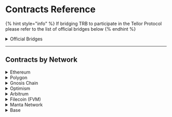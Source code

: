 # Contracts Reference

{% hint style="info" %}
If bridging TRB to participate in the Tellor Protocol please refer to the list of official bridges below
{% endhint %}

<details>

<summary>Official Bridges </summary>

**Polygon:**

[https://wallet.polygon.technology/polygon/bridge/deposit](https://wallet.polygon.technology/polygon/bridge/deposit)

**Optimism:**&#x20;

[https://app.optimism.io/bridge/deposit](https://app.optimism.io/bridge/deposit)

**Filecoin FVM:**

[https://cbridge.celer.network/1/10/USDC](https://cbridge.celer.network/1/10/USDC)

**Gnosis Chain:**

[https://omnibridge.gnosischain.com/bridge](https://omnibridge.gnosischain.com/bridge)

**Arbitrum:**

[https://bridge.arbitrum.io/?l2ChainId=42161](https://bridge.arbitrum.io/?l2ChainId=42161)



</details>

***

## Contracts by Network

<details>

<summary>Ethereum</summary>



&#x20;**Mainnet**

* Token: [0x88dF592F8eb5D7Bd38bFeF7dEb0fBc02cf3778a0](https://etherscan.io/address/0x88dF592F8eb5D7Bd38bFeF7dEb0fBc02cf3778a0)
* Oracle: [0x8cFc184c877154a8F9ffE0fe75649dbe5e2DBEbf](https://etherscan.io/address/0x8cFc184c877154a8F9ffE0fe75649dbe5e2DBEbf)
* Governance: [0xB30b1B98d8276b80bC4f5aF9f9170ef3220EC27D](https://etherscan.io/address/0xB30b1B98d8276b80bC4f5aF9f9170ef3220EC27D)
* AutoPay: [0x3b50dEc3CA3d34d5346228D86D29CF679EAA0Ccb](https://etherscan.io/address/0x3b50dEc3CA3d34d5346228D86D29CF679EAA0Ccb)

#### Sepolia Testnet

* Token: [0x80fc34a2f9FfE86F41580F47368289C402DEc660](https://sepolia.etherscan.io/address/0x80fc34a2f9FfE86F41580F47368289C402DEc660)
* Oracle: [0xB19584Be015c04cf6CFBF6370Fe94a58b7A38830](https://sepolia.etherscan.io/address/0xB19584Be015c04cf6CFBF6370Fe94a58b7A38830)
* Governance: [0xA192f62726ea27979146dfF94f886a8E4Eb6D7A5](https://sepolia.etherscan.io/address/0xA192f62726ea27979146dfF94f886a8E4Eb6D7A5)
* Autopay: [0xB59a8085b4C360a3694396CA8E09441052656cF6](https://sepolia.etherscan.io/address/0xB59a8085b4C360a3694396CA8E09441052656cF6)
* DataSpecs:[ 0x9413c3b2Fb74A7b7e6CDeBa683b31646Ceb534F2](https://sepolia.etherscan.io/address/0x9413c3b2fb74a7b7e6cdeba683b31646ceb534f2)

#### **Goerli Testnet**

* Token: [: 0x51c59c6cAd28ce3693977F2feB4CfAebec30d8a2](https://goerli.etherscan.io/address/0x51c59c6cAd28ce3693977F2feB4CfAebec30d8a2)
* Oracle: [0xD9157453E2668B2fc45b7A803D3FEF3642430cC0](https://goerli.etherscan.io/address/0xD9157453E2668B2fc45b7A803D3FEF3642430cC0)
* Governance: [0x46038969D7DC0b17BC72137D07b4eDe43859DA45](https://goerli.etherscan.io/address/0x46038969D7DC0b17BC72137D07b4eDe43859DA45)
* AutoPay: [0x9BE9B0CFA89Ea800556C6efbA67b455D336db1D0](https://goerli.etherscan.io/address/0x9BE9B0CFA89Ea800556C6efbA67b455D336db1D0)
* Playground: [0x3251838bd813fdf6a97D32781e011cce8D225d59](https://goerli.etherscan.io/address/0x3251838bd813fdf6a97D32781e011cce8D225d59#code)
* Playground Autopay: [0x9F6091CD579304a27Cf8Ab4927b1e0c242F61B4D](https://goerli.etherscan.io/address/0x9F6091CD579304a27Cf8Ab4927b1e0c242F61B4D)

</details>

<details>

<summary>Polygon</summary>

#### **Mainnet**

* Bridged TRB: [0xE3322702BEdaaEd36CdDAb233360B939775ae5f1](https://polygonscan.com/address/0xE3322702BEdaaEd36CdDAb233360B939775ae5f1)
* Oracle: [0x8cFc184c877154a8F9ffE0fe75649dbe5e2DBEbf](https://polygonscan.com/address/0x8cFc184c877154a8F9ffE0fe75649dbe5e2DBEbf)
* Governance: [0x4e9b7b5b49F7e72871526304d7ecb05D4836d67e](https://polygonscan.com/address/0x4e9b7b5b49F7e72871526304d7ecb05D4836d67e)
* Autopay: [0x11cA06aa780ce89dbBF5D8F5fA8bf6965Be942c9](https://polygonscan.com/address/0x11cA06aa780ce89dbBF5D8F5fA8bf6965Be942c9)
* DataSpecs: [0x06Be23ea84148a5E439dFe2A0bcCE441ea74E2D6](https://polygonscan.com/address/0x06Be23ea84148a5E439dFe2A0bcCE441ea74E2D6)

**Mumbai Testnet**

* Bridged TRB: [0xce4e32fe9d894f8185271aa990d2db425df3e6be](https://mumbai.polygonscan.com/address/0xce4e32fe9d894f8185271aa990d2db425df3e6be)
* Oracle: [0xB0ff935b775a70504b810cf97c39987058e18550](https://mumbai.polygonscan.com/address/0xB0ff935b775a70504b810cf97c39987058e18550)
* Governance: [0x11cA06aa780ce89dbBF5D8F5fA8bf6965Be942c9](https://mumbai.polygonscan.com/address/0x11cA06aa780ce89dbBF5D8F5fA8bf6965Be942c9)
* Autopay: [0xBfe8B0b5dBB521bdD1CF8E09432B41eD5328619a](https://mumbai.polygonscan.com/address/0xBfe8B0b5dBB521bdD1CF8E09432B41eD5328619a)
* Playground: [0x3251838bd813fdf6a97D32781e011cce8D225d59](https://mumbai.polygonscan.com/address/0x3251838bd813fdf6a97D32781e011cce8D225d59#code)
* Playground Autopay: [0x65F5e1d95ad2444874d92CdE54e2321d3cE36298](https://mumbai.polygonscan.com/address/0x65F5e1d95ad2444874d92CdE54e2321d3cE36298)

</details>

<details>

<summary>Gnosis Chain</summary>

**Mainnet**

* Bridged TRB: [0xAAd66432d27737ecf6ED183160Adc5eF36aB99f2](https://gnosisscan.io/address/0xaad66432d27737ecf6ed183160adc5ef36ab99f2)
* Oracle: [0x8cFc184c877154a8F9ffE0fe75649dbe5e2DBEbf](https://gnosisscan.io/address/0x8cFc184c877154a8F9ffE0fe75649dbe5e2DBEbf)
* Governance: [0xB30b1B98d8276b80bC4f5aF9f9170ef3220EC27D](https://gnosisscan.io/address/0xB30b1B98d8276b80bC4f5aF9f9170ef3220EC27D)
* Autopay: [0x3b50dEc3CA3d34d5346228D86D29CF679EAA0Ccb](https://gnosisscan.io/address/0x3b50dEc3CA3d34d5346228D86D29CF679EAA0Ccb)

#### Chiado Testnet

* Token: [0xe7147C5Ed14F545B4B17251992D1DB2bdfa26B6d](https://blockscout.chiadochain.net/address/0xe7147C5Ed14F545B4B17251992D1DB2bdfa26B6d)
* Playground: [0xe7147C5Ed14F545B4B17251992D1DB2bdfa26B6d](https://blockscout.chiadochain.net/address/0xe7147C5Ed14F545B4B17251992D1DB2bdfa26B6d)
* Oracle: [0xD9157453E2668B2fc45b7A803D3FEF3642430cC0](https://blockscout.chiadochain.net/address/0xD9157453E2668B2fc45b7A803D3FEF3642430cC0)
* Governance: [0x46038969D7DC0b17BC72137D07b4eDe43859DA45](https://blockscout.chiadochain.net/address/0x46038969D7DC0b17BC72137D07b4eDe43859DA45)
* AutoPay: [0x9BE9B0CFA89Ea800556C6efbA67b455D336db1D0](https://blockscout.chiadochain.net/address/0x9BE9B0CFA89Ea800556C6efbA67b455D336db1D0)&#x20;

</details>

<details>

<summary>Optimism</summary>

#### Mainnet

* Bridged TRB: [0xaf8cA653Fa2772d58f4368B0a71980e9E3cEB888](https://optimistic.etherscan.io/address/0xaf8cA653Fa2772d58f4368B0a71980e9E3cEB888)
* Oracle: [0x8cFc184c877154a8F9ffE0fe75649dbe5e2DBEbf](https://optimistic.etherscan.io/address/0x8cFc184c877154a8F9ffE0fe75649dbe5e2DBEbf)
* Governance: [0xB30b1B98d8276b80bC4f5aF9f9170ef3220EC27D](https://optimistic.etherscan.io/address/0xB30b1B98d8276b80bC4f5aF9f9170ef3220EC27D)
* Autopay: [0x3b50dEc3CA3d34d5346228D86D29CF679EAA0Ccb](https://optimistic.etherscan.io/address/0x3b50dec3ca3d34d5346228d86d29cf679eaa0ccb)

#### Optimism Goerli Testnet

* TRB token: [0xd71F72C18767083e4e3FE84F9c62b8038C1Ef4f6](https://goerli-optimism.etherscan.io/address/0xd71F72C18767083e4e3FE84F9c62b8038C1Ef4f6)
* Oracle: [0xD9157453E2668B2fc45b7A803D3FEF3642430cC0](https://goerli-optimism.etherscan.io/address/0xD9157453E2668B2fc45b7A803D3FEF3642430cC0)
* Governance: [0x46038969D7DC0b17BC72137D07b4eDe43859DA45](https://goerli-optimism.etherscan.io/address/0x46038969D7DC0b17BC72137D07b4eDe43859DA45)
* Autopay: [0x9BE9B0CFA89Ea800556C6efbA67b455D336db1D0](https://goerli-optimism.etherscan.io/address/0x9BE9B0CFA89Ea800556C6efbA67b455D336db1D0)
* Playground: [0xd71F72C18767083e4e3FE84F9c62b8038C1Ef4f6](https://goerli-optimism.etherscan.io/address/0xd71F72C18767083e4e3FE84F9c62b8038C1Ef4f6)
* Playground Autopay: [0x06Be23ea84148a5E439dFe2A0bcCE441ea74E2D6](https://goerli-optimism.etherscan.io/address/0x06Be23ea84148a5E439dFe2A0bcCE441ea74E2D6)

</details>

<details>

<summary>Arbitrum</summary>

#### Mainnet

* Bridged TRB: [0xd58D345Fd9c82262E087d2D0607624B410D88242](https://arbiscan.io/address/0xd58D345Fd9c82262E087d2D0607624B410D88242)
* Oracle: [0x8cFc184c877154a8F9ffE0fe75649dbe5e2DBEbf](https://arbiscan.io/address/0x8cFc184c877154a8F9ffE0fe75649dbe5e2DBEbf)
* Governance: [0xB30b1B98d8276b80bC4f5aF9f9170ef3220EC27D](https://arbiscan.io/address/0xB30b1B98d8276b80bC4f5aF9f9170ef3220EC27D)
* Autopay: [0x3b50dEc3CA3d34d5346228D86D29CF679EAA0Ccb](https://arbiscan.io/address/0x3b50dEc3CA3d34d5346228D86D29CF679EAA0Ccb)

#### &#x20;Arbitrum Goerli Testnet

* Bridged TRB: [0x8d1bB5eDdFce08B92dD47c9871d1805211C3Eb3C](https://goerli.arbiscan.io/address/0x8d1bB5eDdFce08B92dD47c9871d1805211C3Eb3C)
* Oracle: [0xb2CB696fE5244fB9004877e58dcB680cB86Ba444](https://goerli.arbiscan.io/address/0xb2CB696fE5244fB9004877e58dcB680cB86Ba444#code)
* Governance: [0xb55bB55f7D8b4F26Bd18198088C96488D95cab39](https://goerli.arbiscan.io/address/0xb55bB55f7D8b4F26Bd18198088C96488D95cab39)
* Autopay: [0x60cBf3991F05a0671250e673Aa166e9D1A0C662E](https://goerli.arbiscan.io/address/0x60cBf3991F05a0671250e673Aa166e9D1A0C662E)
* Playground: [0x3251838bd813fdf6a97D32781e011cce8D225d59](https://goerli.arbiscan.io/address/0x3251838bd813fdf6a97D32781e011cce8D225d59#code)
* Playground Autopay: [0x9F6091CD579304a27Cf8Ab4927b1e0c242F61B4D](https://goerli.arbiscan.io/address/0x9f6091cd579304a27cf8ab4927b1e0c242f61b4d)

</details>

<details>

<summary>Filecoin (FVM)</summary>

#### Mainnet

* Bridged TRB: [0x045CE60839d108B43dF9e703d4b25402a6a28a0d](https://filfox.info/en/address/0x045CE60839d108B43dF9e703d4b25402a6a28a0d)
* Oracle: [0xb2CB696fE5244fB9004877e58dcB680cB86Ba444](https://filfox.info/en/address/0xb2CB696fE5244fB9004877e58dcB680cB86Ba444)
* Governance: [0xb55bB55f7D8b4F26Bd18198088C96488D95cab39](https://filfox.info/en/address/0xb55bB55f7D8b4F26Bd18198088C96488D95cab39)
* Autopay: [0x60cBf3991F05a0671250e673Aa166e9D1A0C662E](https://filfox.info/en/address/0x60cBf3991F05a0671250e673Aa166e9D1A0C662E)

#### Calibration

* Token: [0x15e6Cc0D69A162151Cadfba035aa10b82b12b970](https://calibration.filfox.info/en/address/0x15e6Cc0D69A162151Cadfba035aa10b82b12b970)
* Oracle: [0xb2CB696fE5244fB9004877e58dcB680cB86Ba444](https://hyperspace.filfox.info/en/address/0xb2CB696fE5244fB9004877e58dcB680cB86Ba444)
* Governance: [0xb55bB55f7D8b4F26Bd18198088C96488D95cab39](https://hyperspace.filfox.info/en/address/0xb55bB55f7D8b4F26Bd18198088C96488D95cab39)
* Autopay: [0x60cBf3991F05a0671250e673Aa166e9D1A0C662E](https://hyperspace.filfox.info/en/address/0x60cBf3991F05a0671250e673Aa166e9D1A0C662E)
* Playground: [0x15e6Cc0D69A162151Cadfba035aa10b82b12b970](https://calibration.filfox.info/en/address/0x15e6Cc0D69A162151Cadfba035aa10b82b12b970)

</details>

<details>

<summary>Manta Network</summary>

#### Manta Pacific Mainnet

* Token: [0x8d7090ddda057f48fdbbb2abcea22d1113ab566a](https://pacific-explorer.manta.network/address/0x8D7090DdDa057f48FdBbb2ABCeA22D1113AB566a)
* Oracle: [0x896419Ed2E0dC848a1f7d2814F4e5Df4b9B9bFcc](https://pacific-explorer.manta.network/address/0x896419Ed2E0dC848a1f7d2814F4e5Df4b9B9bFcc)
* Governance: [0xC866DB9021fe81856fF6c5B3E3514BF9D1593D81](https://pacific-explorer.manta.network/address/0xC866DB9021fe81856fF6c5B3E3514BF9D1593D81)
* Autopay: [0x9EA18BFDB50E9bb4A18F9d3Df7804E398F8fE0dc](https://pacific-explorer.manta.network/address/0x9EA18BFDB50E9bb4A18F9d3Df7804E398F8fE0dc)

#### Manta Pacific Testnet

* Token: [0x896419Ed2E0dC848a1f7d2814F4e5Df4b9B9bFcc](https://manta-testnet.calderaexplorer.xyz/address/0x896419Ed2E0dC848a1f7d2814F4e5Df4b9B9bFcc)
* Oracle: [0xC866DB9021fe81856fF6c5B3E3514BF9D1593D81](https://manta-testnet.calderaexplorer.xyz/address/0xC866DB9021fe81856fF6c5B3E3514BF9D1593D81)
* Governance: [0x6684E5DdbEe1b97E10847468cB5f4e38f3aB83FE](https://manta-testnet.calderaexplorer.xyz/address/0x6684E5DdbEe1b97E10847468cB5f4e38f3aB83FE)
* Autopay: [0x89e44099f5E80484dcF48995080481214b9c2D7c](https://manta-testnet.calderaexplorer.xyz/address/0x89e44099f5E80484dcF48995080481214b9c2D7c)
* Playground: [0x896419Ed2E0dC848a1f7d2814F4e5Df4b9B9bFcc](https://manta-testnet.calderaexplorer.xyz/address/0x896419Ed2E0dC848a1f7d2814F4e5Df4b9B9bFcc)

</details>

<details>

<summary>Base</summary>

#### Base Testnet (Goerli)

* Token: [0x34Fae97547E990ef0E05e05286c51E4645bf1A85](https://base-goerli.blockscout.com/address/0x34Fae97547E990ef0E05e05286c51E4645bf1A85)
* Oracle: [0x16d623f2f3AB1d58426f0402c313f1d3fdA14249](https://base-goerli.blockscout.com/address/0x16d623f2f3AB1d58426f0402c313f1d3fdA14249)
* Governance: [0xAb0145d6aA4F799Bf7f4C0178e5393F6B5655dbf](https://base-goerli.blockscout.com/address/0xAb0145d6aA4F799Bf7f4C0178e5393F6B5655dbf)
* Autopay: [0xCEBae6f5398853e7cd1E68301dA77C4B95Ae197a](https://base-goerli.blockscout.com/address/0xCEBae6f5398853e7cd1E68301dA77C4B95Ae197a?tab=txs)
* Playground: [0x34Fae97547E990ef0E05e05286c51E4645bf1A85](https://base-goerli.blockscout.com/address/0x34Fae97547E990ef0E05e05286c51E4645bf1A85)

</details>



####



